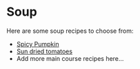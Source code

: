 # Soup

Here are some soup recipes to choose from:

- [Spicy Pumpkin](spicy_pumpkin.md)
- [Sun dried tomatoes]()
- Add more main course recipes here...
